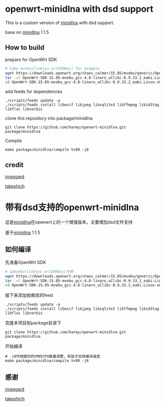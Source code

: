 # openwrt-minidlna with dsd support

This is a custom version of [minidlna][1] with dsd support.

base on [minidlna][1] 1.1.5

## How to build

prepare for OpenWrt SDK

```bash
# take mvebu(linksys wrt1900ac) for example
wget https://downloads.openwrt.org/chaos_calmer/15.05/mvebu/generic/OpenWrt-SDK-15.05-mvebu_gcc-4.8-linaro_uClibc-0.9.33.2_eabi.Linux-x86_64.tar.bz2
tar -xf OpenWrt-SDK-15.05-mvebu_gcc-4.8-linaro_uClibc-0.9.33.2_eabi.Linux-x86_64.tar.bz2
cd OpenWrt-SDK-15.05-mvebu_gcc-4.8-linaro_uClibc-0.9.33.2_eabi.Linux-x86_64
```

add feeds for dependencies

```
./scripts/feeds update -a
./scripts/feeds install libexif libjpeg libsqlite3 libffmpeg libid3tag libflac libvorbis 
```

clone this repository into package/minidlna

```
git clone https://github.com/harmy/openwrt-minidlna.git package/minidlna
```

Compile

```
make package/minidlna/compile V=99 -j8
```

## credit

[jmaggard][2]

[takeshich][3]




# 带有dsd支持的openwrt-minidlna

这是[minidlna][1]在openwrt上的一个增强版本，主要增加dsd文件支持

基于[minidlna][1] 1.1.5

## 如何编译

先准备OpenWrt SDK

```bash
# 以mvebu(linksys wrt1900ac)为例
wget https://downloads.openwrt.org/chaos_calmer/15.05/mvebu/generic/OpenWrt-SDK-15.05-mvebu_gcc-4.8-linaro_uClibc-0.9.33.2_eabi.Linux-x86_64.tar.bz2
tar -xf OpenWrt-SDK-15.05-mvebu_gcc-4.8-linaro_uClibc-0.9.33.2_eabi.Linux-x86_64.tar.bz2
cd OpenWrt-SDK-15.05-mvebu_gcc-4.8-linaro_uClibc-0.9.33.2_eabi.Linux-x86_64
```

接下来添加依赖库的feed

```
./scripts/feeds update -a
./scripts/feeds install libexif libjpeg libsqlite3 libffmpeg libid3tag libflac libvorbis 
```

克隆本项目到package目录下

```
git clone https://github.com/harmy/openwrt-minidlna.git package/minidlna
```

开始编译

```
# -j8可根据你的VM的CPU数量调整，有助于加快编译速度
make package/minidlna/compile V=99 -j8
```

## 感谢

[jmaggard][2]

[takeshich][3]



[1]: https://sourceforge.net/projects/minidlna/
[2]: https://sourceforge.net/p/minidlna/git/ci/master/tree/
[3]: https://sourceforge.net/u/takeshich/minidlna/ci/master/tree/
